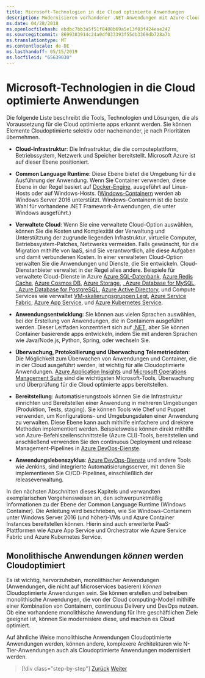 ```yaml
---
title: Microsoft-Technologien in die Cloud optimierte Anwendungen
description: Modernisieren vorhandener .NET-Anwendungen mit Azure-Cloud und Windows-Containern | Microsoft-Technologien in die Cloud optimierte Anwendungen
ms.date: 04/28/2018
ms.openlocfilehash: ebdbc7bb3a5f51f8408b69a5e13f03f424eae242
ms.sourcegitcommit: 8699383914c24a0df033393f55db3369db728a7b
ms.translationtype: MT
ms.contentlocale: de-DE
ms.lasthandoff: 05/15/2019
ms.locfileid: "65639030"
---
```

# <a name="microsoft-technologies-in-cloud-optimized-applications"></a>Microsoft-Technologien in die Cloud optimierte Anwendungen

Die folgende Liste beschreibt die Tools, Technologien und Lösungen, die als Voraussetzung für die Cloud optimierte apps erkannt werden. Sie können Elemente Cloudoptimierte selektiv oder nacheinander, je nach Prioritäten übernehmen.

- **Cloud-Infrastruktur**: Die Infrastruktur, die die computeplattform, Betriebssystem, Netzwerk und Speicher bereitstellt. Microsoft Azure ist auf dieser Ebene positioniert.

- **Common Language Runtime**: Diese Ebene bietet die Umgebung für die Ausführung der Anwendung. Wenn Sie Container verwenden, diese Ebene in der Regel basiert auf [Docker-Engine](https://docs.docker.com/engine/), ausgeführt auf Linux-Hosts oder auf Windows-Hosts. ([Windows-Containern](https://docs.microsoft.com/virtualization/windowscontainers/about/) werden ab Windows Server 2016 unterstützt. Windows-Containern ist die beste Wahl für vorhandene .NET Framework-Anwendungen, die unter Windows ausgeführt.)

- **Verwaltete Cloud**: Wenn Sie eine verwaltete Cloud-Option auswählen, können Sie die Kosten und Komplexität der Verwaltung und Unterstützung der zugrunde liegenden Infrastruktur, virtuelle Computer, Betriebssystem-Patches, Netzwerks vermeiden. Falls gewünscht, für die Migration mithilfe von IaaS, sind Sie verantwortlich, alle diese Aufgaben und damit verbundenen Kosten. In einer verwalteten Cloud-Option verwalten Sie die Anwendungen und Dienste, die Sie entwickeln. Cloud-Dienstanbieter verwaltet in der Regel alles andere. Beispiele für verwaltete Cloud-Dienste in Azure [Azure SQL-Datenbank](https://azure.microsoft.com/services/sql-database), [Azure Redis Cache](https://azure.microsoft.com/services/cache/), [Azure Cosmos DB](https://azure.microsoft.com/services/cosmos-db/), [Azure Storage](https://azure.microsoft.com/services/storage/), [, Azure Database for MySQL](https://azure.microsoft.com/services/mysql/), [, Azure Database for PostgreSQL](https://azure.microsoft.com/services/postgresql/), [Azure Active Directory](https://azure.microsoft.com/services/active-directory/), und Compute Services wie verwaltet [VM-skalierungsgruppen Legt](https://azure.microsoft.com/services/virtual-machine-scale-sets/), [Azure Service Fabric](https://azure.microsoft.com/services/service-fabric/), [Azure App Service](https://azure.microsoft.com/services/app-service/), und [Azure Kubernetes Service](https://azure.microsoft.com/services/container-service/).

- **Anwendungsentwicklung**: Sie können aus vielen Sprachen auswählen, bei der Erstellung von Anwendungen, die in Containern ausgeführt werden. Dieser Leitfaden konzentriert sich auf [.NET](https://www.microsoft.com/net), aber Sie können Container basierende apps entwickeln, indem Sie mit anderen Sprachen wie Java/Node.js, Python, Spring, oder wechseln Sie.

- **Überwachung, Protokollierung und Überwachung Telemetriedaten**: Die Möglichkeit zum Überwachen von Anwendungen und Container, die in der Cloud ausgeführt werden, ist wichtig für alle Cloudoptimierte Anwendungen. [Azure Application Insights](https://azure.microsoft.com/services/application-insights/) und [Microsoft Operations Management Suite](https://www.microsoft.com/cloud-platform/operations-management-suite) sind die wichtigsten Microsoft-Tools, Überwachung und Überprüfung für die Cloud optimierte apps bereitstellen.

- **Bereitstellung**: Automatisierungstools können Sie die Infrastruktur einrichten und Bereitstellen einer Anwendung in mehreren Umgebungen (Produktion, Tests, staging). Sie können Tools wie Chef und Puppet verwenden, um Konfigurations- und Umgebungsdaten einer Anwendung zu verwalten. Diese Ebene kann auch mithilfe einfachere und direktere Methoden implementiert werden. Beispielsweise können direkt mithilfe von Azure-Befehlszeilenschnittstelle (Azure CLI)-Tools, bereitstellen und anschließend verwenden Sie den continuous Deployment und release Management-Pipelines in [Azure DevOps-Dienste](https://azure.microsoft.com/services/devops/).

- **Anwendungslebenszyklus**: [Azure DevOps-Dienste](https://azure.microsoft.com/services/devops/) und andere Tools wie Jenkins, sind integrierte Automatisierungsserver, mit denen Sie implementieren Sie CI/CD-Pipelines, einschließlich der releaseverwaltung.

In den nächsten Abschnitten dieses Kapitels und verwandten exemplarischen Vorgehensweisen an, den schwerpunktmäßig Informationen zu der Ebene der Common Language Runtime (Windows Container). Die Anleitung wird beschrieben, wie Sie Windows-Containern unter Windows Server 2016 (und höher)-VMs und Azure Container Instances bereitstellen können. Hierin sind auch erweiterte PaaS-Plattformen wie Azure App Service und Orchestrator wie Azure Service Fabric und Azure Kubernetes Service.

## <a name="monolithic-applications-can-be-cloud-optimized"></a>Monolithische Anwendungen *können* werden Cloudoptimiert

Es ist wichtig, hervorzuheben, monolithischer Anwendungen (Anwendungen, die nicht auf Microservices basieren) *können* Cloudoptimierte Anwendungen sein. Sie können erstellen und betreiben monolithische Anwendungen, die von der Cloud computing-Modell mithilfe einer Kombination von Containern, continuous Delivery und DevOps nutzen. Ob eine vorhandene monolithische Anwendung für Ihre geschäftlichen Ziele geeignet ist, können Sie modernisiere diese, und machen es Cloud optimiert.

Auf ähnliche Weise monolithische Anwendungen Cloudoptimierte Anwendungen werden, können andere, komplexere Architekturen wie N-Tier-Anwendungen auch als Cloudoptimierte Anwendungen modernisiert werden.

>[!div class="step-by-step"]
>[Zurück](reasons-to-modernize-existing-net-apps-to-cloud-optimized-applications.md)
>[Weiter](what-about-cloud-native-applications.md)
